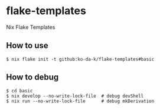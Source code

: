 # flake-templates

Nix Flake Templates

## How to use

```console
$ nix flake init -t github:ko-da-k/flake-templates#basic
```

## How to debug

```console
$ cd basic
$ nix develop --no-write-lock-file  # debug devShell
$ nix run --no-write-lock-file      # debug mkDerivation
```
